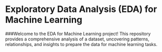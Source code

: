 # Exploratory Data Analysis (EDA) for Machine Learning
###Welcome to the EDA for Machine Learning project! This repository provides a comprehensive analysis of a dataset, uncovering patterns, relationships, and insights to prepare the data for machine learning tasks.


